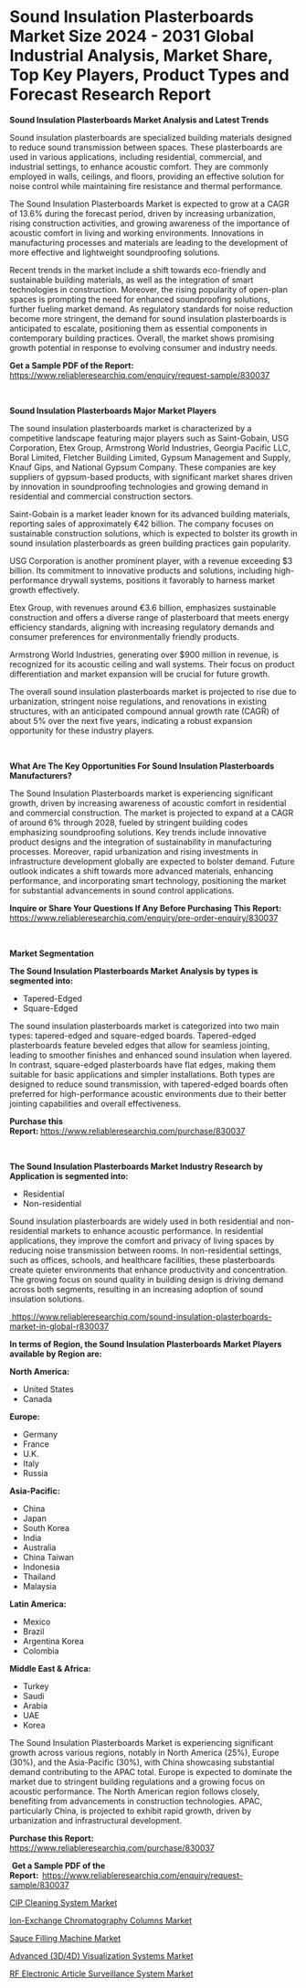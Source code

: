 <p><h1>Sound Insulation Plasterboards Market Size 2024 - 2031 Global Industrial Analysis, Market Share, Top Key Players, Product Types and Forecast Research Report</h1></p><p><strong>Sound Insulation Plasterboards Market Analysis and Latest Trends</strong></p>
<p><p>Sound insulation plasterboards are specialized building materials designed to reduce sound transmission between spaces. These plasterboards are used in various applications, including residential, commercial, and industrial settings, to enhance acoustic comfort. They are commonly employed in walls, ceilings, and floors, providing an effective solution for noise control while maintaining fire resistance and thermal performance.</p><p>The Sound Insulation Plasterboards Market is expected to grow at a CAGR of 13.6% during the forecast period, driven by increasing urbanization, rising construction activities, and growing awareness of the importance of acoustic comfort in living and working environments. Innovations in manufacturing processes and materials are leading to the development of more effective and lightweight soundproofing solutions.</p><p>Recent trends in the market include a shift towards eco-friendly and sustainable building materials, as well as the integration of smart technologies in construction. Moreover, the rising popularity of open-plan spaces is prompting the need for enhanced soundproofing solutions, further fueling market demand. As regulatory standards for noise reduction become more stringent, the demand for sound insulation plasterboards is anticipated to escalate, positioning them as essential components in contemporary building practices. Overall, the market shows promising growth potential in response to evolving consumer and industry needs.</p></p>
<p><strong>Get a Sample PDF of the Report:&nbsp;</strong> <a href="https://www.reliableresearchiq.com/enquiry/request-sample/830037?utm_campaign=1121&utm_medium=2&utm_source=Github&utm_content=ia&utm_term=29102024&utm_id=sound-insulation-plasterboards">https://www.reliableresearchiq.com/enquiry/request-sample/830037</a></p>
<p>&nbsp;</p>
<p><strong>Sound Insulation Plasterboards Major Market Players</strong></p>
<p><p>The sound insulation plasterboards market is characterized by a competitive landscape featuring major players such as Saint-Gobain, USG Corporation, Etex Group, Armstrong World Industries, Georgia Pacific LLC, Boral Limited, Fletcher Building Limited, Gypsum Management and Supply, Knauf Gips, and National Gypsum Company. These companies are key suppliers of gypsum-based products, with significant market shares driven by innovation in soundproofing technologies and growing demand in residential and commercial construction sectors.</p><p>Saint-Gobain is a market leader known for its advanced building materials, reporting sales of approximately €42 billion. The company focuses on sustainable construction solutions, which is expected to bolster its growth in sound insulation plasterboards as green building practices gain popularity.</p><p>USG Corporation is another prominent player, with a revenue exceeding $3 billion. Its commitment to innovative products and solutions, including high-performance drywall systems, positions it favorably to harness market growth effectively. </p><p>Etex Group, with revenues around €3.6 billion, emphasizes sustainable construction and offers a diverse range of plasterboard that meets energy efficiency standards, aligning with increasing regulatory demands and consumer preferences for environmentally friendly products.</p><p>Armstrong World Industries, generating over $900 million in revenue, is recognized for its acoustic ceiling and wall systems. Their focus on product differentiation and market expansion will be crucial for future growth.</p><p>The overall sound insulation plasterboards market is projected to rise due to urbanization, stringent noise regulations, and renovations in existing structures, with an anticipated compound annual growth rate (CAGR) of about 5% over the next five years, indicating a robust expansion opportunity for these industry players.</p></p>
<p>&nbsp;</p>
<p><strong>What Are The Key Opportunities For Sound Insulation Plasterboards Manufacturers?</strong></p>
<p><p>The Sound Insulation Plasterboards market is experiencing significant growth, driven by increasing awareness of acoustic comfort in residential and commercial construction. The market is projected to expand at a CAGR of around 6% through 2028, fueled by stringent building codes emphasizing soundproofing solutions. Key trends include innovative product designs and the integration of sustainability in manufacturing processes. Moreover, rapid urbanization and rising investments in infrastructure development globally are expected to bolster demand. Future outlook indicates a shift towards more advanced materials, enhancing performance, and incorporating smart technology, positioning the market for substantial advancements in sound control applications.</p></p>
<p><strong>Inquire or Share Your Questions If Any Before Purchasing This Report:</strong> <a href="https://www.reliableresearchiq.com/enquiry/pre-order-enquiry/830037?utm_campaign=1121&utm_medium=2&utm_source=Github&utm_content=ia&utm_term=29102024&utm_id=sound-insulation-plasterboards">https://www.reliableresearchiq.com/enquiry/pre-order-enquiry/830037</a></p>
<p>&nbsp;</p>
<p><strong>Market Segmentation</strong></p>
<p><strong>The Sound Insulation Plasterboards Market Analysis by types is segmented into:</strong></p>
<p><ul><li>Tapered-Edged</li><li>Square-Edged</li></ul></p>
<p><p>The sound insulation plasterboards market is categorized into two main types: tapered-edged and square-edged boards. Tapered-edged plasterboards feature beveled edges that allow for seamless jointing, leading to smoother finishes and enhanced sound insulation when layered. In contrast, square-edged plasterboards have flat edges, making them suitable for basic applications and simpler installations. Both types are designed to reduce sound transmission, with tapered-edged boards often preferred for high-performance acoustic environments due to their better jointing capabilities and overall effectiveness.</p></p>
<p><strong>Purchase this Report:&nbsp;</strong><a href="https://www.reliableresearchiq.com/purchase/830037?utm_campaign=1121&utm_medium=2&utm_source=Github&utm_content=ia&utm_term=29102024&utm_id=sound-insulation-plasterboards">https://www.reliableresearchiq.com/purchase/830037</a></p>
<p>&nbsp;</p>
<p><strong>The Sound Insulation Plasterboards Market Industry Research by Application is segmented into:</strong></p>
<p><ul><li>Residential</li><li>Non-residential</li></ul></p>
<p><p>Sound insulation plasterboards are widely used in both residential and non-residential markets to enhance acoustic performance. In residential applications, they improve the comfort and privacy of living spaces by reducing noise transmission between rooms. In non-residential settings, such as offices, schools, and healthcare facilities, these plasterboards create quieter environments that enhance productivity and concentration. The growing focus on sound quality in building design is driving demand across both segments, resulting in an increasing adoption of sound insulation solutions.</p></p>
<p><a href="https://www.reliableresearchiq.com/sound-insulation-plasterboards-market-in-global-r830037?utm_campaign=1121&utm_medium=2&utm_source=Github&utm_content=ia&utm_term=29102024&utm_id=sound-insulation-plasterboards">&nbsp;https://www.reliableresearchiq.com/sound-insulation-plasterboards-market-in-global-r830037</a></p>
<p><strong>In terms of Region, the Sound Insulation Plasterboards Market Players available by Region are:</strong></p>
<p>
    <p> <strong> North America: </strong>
        <ul>
            <li>United States</li>
            <li>Canada</li>
        </ul>
        </p> 
    <p> <strong> Europe: </strong>
        <ul>
            <li>Germany</li>
            <li>France</li>
            <li>U.K.</li>
            <li>Italy</li>
            <li>Russia</li>
        </ul>
        </p> 
    <p> <strong> Asia-Pacific: </strong>
        <ul>
            <li>China</li>
            <li>Japan</li>
            <li>South Korea</li>
            <li>India</li>
            <li>Australia</li>
            <li>China Taiwan</li>
            <li>Indonesia</li>
            <li>Thailand</li>
            <li>Malaysia</li>
        </ul>
        </p> 
    <p> <strong> Latin America: </strong>
        <ul>
            <li>Mexico</li>
            <li>Brazil</li>
            <li>Argentina Korea</li>
            <li>Colombia</li>
        </ul>
        </p> 
    <p> <strong> Middle East & Africa: </strong>
        <ul>
            <li>Turkey</li>
            <li>Saudi</li>
            <li>Arabia</li>
            <li>UAE</li>
            <li>Korea</li>
        </ul>
    </p>
    </p>
<p><p>The Sound Insulation Plasterboards Market is experiencing significant growth across various regions, notably in North America (25%), Europe (30%), and the Asia-Pacific (30%), with China showcasing substantial demand contributing to the APAC total. Europe is expected to dominate the market due to stringent building regulations and a growing focus on acoustic performance. The North American region follows closely, benefiting from advancements in construction technologies. APAC, particularly China, is projected to exhibit rapid growth, driven by urbanization and infrastructural development.</p></p>
<p><strong>Purchase this Report: </strong><a href="https://www.reliableresearchiq.com/purchase/830037?utm_campaign=1121&utm_medium=2&utm_source=Github&utm_content=ia&utm_term=29102024&utm_id=sound-insulation-plasterboards">https://www.reliableresearchiq.com/purchase/830037</a></p>
<p>&nbsp;<strong>Get a Sample PDF of the Report:&nbsp;&nbsp;</strong><a href="https://www.reliableresearchiq.com/enquiry/request-sample/830037?utm_campaign=1121&utm_medium=2&utm_source=Github&utm_content=ia&utm_term=29102024&utm_id=sound-insulation-plasterboards">https://www.reliableresearchiq.com/enquiry/request-sample/830037</a></p>
<p><strong></strong></p>
<p><p><a href="https://www.linkedin.com/pulse/global-cip-cleaning-system-market-trends-insights-growth-opportunities-5dvkf?utm_campaign=1121&utm_medium=2&utm_source=Github&utm_content=ia&utm_term=29102024&utm_id=sound-insulation-plasterboards">CIP Cleaning System Market</a></p><p><a href="https://issuu.com/reportprime-2/docs/ion-exchange-chromatography-columns_089f65340434ff?utm_campaign=1121&utm_medium=2&utm_source=Github&utm_content=ia&utm_term=29102024&utm_id=sound-insulation-plasterboards">Ion-Exchange Chromatography Columns Market</a></p><p><a href="https://www.linkedin.com/pulse/global-sauce-filling-machine-market-opportunities-challenges2024-bo8kf?utm_campaign=1121&utm_medium=2&utm_source=Github&utm_content=ia&utm_term=29102024&utm_id=sound-insulation-plasterboards">Sauce Filling Machine Market</a></p><p><a href="https://issuu.com/reportprime-2/docs/advanced-3d4d-visualization-systems_58961a9f0952fb?utm_campaign=1121&utm_medium=2&utm_source=Github&utm_content=ia&utm_term=29102024&utm_id=sound-insulation-plasterboards">Advanced (3D/4D) Visualization Systems Market</a></p><p><a href="https://github.com/brindal51/Market-Research-Report-List-1/blob/main/rf-electronic-article-surveillance-system-market.md?utm_campaign=1121&utm_medium=2&utm_source=Github&utm_content=ia&utm_term=29102024&utm_id=sound-insulation-plasterboards">RF Electronic Article Surveillance System Market</a></p></p>